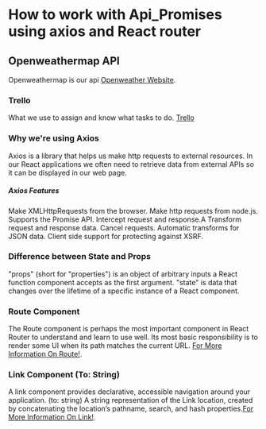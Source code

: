 # How to work with Api_Promises using axios and React router


## Openweathermap API

Openweathermap is our api [Openweather Website](https://openweathermap.org/api).


### Trello

What we use to assign and know what tasks to do. [Trello](https://trello.com/b/QxImQpHI/software-development) 


### Why we're using Axios

Axios is a library that helps us make http requests to external resources. In our React applications we often need to retrieve data from external APIs so it can be displayed in our web page.


##### Axios Features

Make XMLHttpRequests from the browser.
Make http requests from node.js.
Supports the Promise API.
Intercept request and response.A
Transform request and response data.
Cancel requests.
Automatic transforms for JSON data.
Client side support for protecting against XSRF.


### Difference between State and Props

"props" (short for "properties") is an object of arbitrary inputs a React function component accepts as the first argument. "state" is data that changes over the lifetime of a specific instance of a React component.


### Route Component

The Route component is perhaps the most important component in React Router to understand and learn to use well. Its most basic responsibility is to render some UI when its path matches the current URL. [For More Information On Route!](https://reactrouter.com/web/api/Route).


### Link Component (To: String)

A link component provides declarative, accessible navigation around your application. (to: string) A string representation of the Link location, created by concatenating the location’s pathname, search, and hash properties.[For More Information On Link!](https://reactrouter.com/web/api/Link/to-string).
